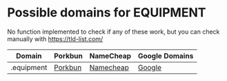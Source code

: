 # Possible domains for EQUIPMENT

No function implemented to check if any of these work, but you can check manually with https://tld-list.com/

| Domain | Porkbun | NameCheap | Google Domains |
|---|---|---|---|
| .equipment | [Porkbun](https://porkbun.com/checkout/search?prb=e814663da1&tlds=&idnLanguage=&search=search&q=.equipment) | [Namecheap](https://www.namecheap.com/domains/registration/results/?domain=.equipment) | [Google](https://domains.google.com/registrar/search?searchTerm=.equipment) |

